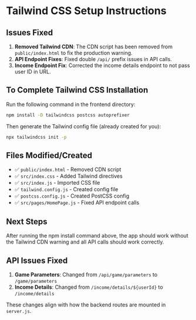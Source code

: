 # Tailwind CSS Setup Instructions

## Issues Fixed

1. **Removed Tailwind CDN**: The CDN script has been removed from `public/index.html` to fix the production warning.
2. **API Endpoint Fixes**: Fixed double `/api/` prefix issues in API calls.
3. **Income Endpoint Fix**: Corrected the income details endpoint to not pass user ID in URL.

## To Complete Tailwind CSS Installation

Run the following command in the frontend directory:

```bash
npm install -D tailwindcss postcss autoprefixer
```

Then generate the Tailwind config file (already created for you):
```bash
npx tailwindcss init -p
```

## Files Modified/Created

- ✅ `public/index.html` - Removed CDN script
- ✅ `src/index.css` - Added Tailwind directives
- ✅ `src/index.js` - Imported CSS file
- ✅ `tailwind.config.js` - Created config file
- ✅ `postcss.config.js` - Created PostCSS config
- ✅ `src/pages/HomePage.js` - Fixed API endpoint calls

## Next Steps

After running the npm install command above, the app should work without the Tailwind CDN warning and all API calls should work correctly.

## API Issues Fixed

1. **Game Parameters**: Changed from `/api/game/parameters` to `/game/parameters`
2. **Income Details**: Changed from `/income/details/${userId}` to `/income/details`

These changes align with how the backend routes are mounted in `server.js`. 